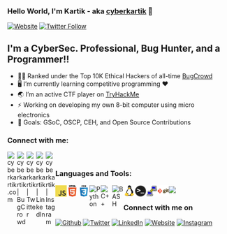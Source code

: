 ### Hello World, I'm Kartik - aka [cyberkartik][website] 👋

[![Website](https://img.shields.io/website?label=cyberkartik.me&style=for-the-badge&url=https%3A%2F%2Fcyberkartik.me)](https://cyberkartik.me)
[![Twitter Follow](https://img.shields.io/twitter/follow/cyberkartik?color=1DA1F2&logo=twitter&style=for-the-badge)](https://twitter.com/intent/follow?original_referer=https%3A%2F%2Fgithub.com%2Fcyberkartik&screen_name=cyberkartik)

## I'm a CyberSec. Professional, Bug Hunter, and a Programmer!!

- 🐱‍💻 Ranked under the Top 10K Ethical Hackers of all-time [BugCrowd][BugCrowd]
- 🖥 I’m currently learning competitive programming ❤
- 🌏 I’m an active CTF player on [TryHackMe][TryHackMe]
- ⚡ Working on developing my own 8-bit computer using micro electronics
- 🥅 Goals: GSoC, OSCP, CEH, and Open Source Contributions 


### Connect with me:

[<img align="left" alt="cyberkartik.com" width="22px" src="https://cdn.jsdelivr.net/npm/simple-icons@3.13.0/icons/googleearth.svg" />][website]
[<img align="left" alt="cyberkartik | BugCrowd" width="22px" src="https://cdn.jsdelivr.net/npm/simple-icons@3.13.0/icons/hackerone.svg" />][BugCrowd]
[<img align="left" alt="cyberkartik | Twitter" width="22px" src="https://cdn.jsdelivr.net/npm/simple-icons@v3/icons/twitter.svg" />][twitter]
[<img align="left" alt="cyberkartik | LinkedIn" width="22px" src="https://cdn.jsdelivr.net/npm/simple-icons@v3/icons/linkedin.svg" />][linkedin]
[<img align="left" alt="cyberkartik | Instagram" width="22px" src="https://cdn.jsdelivr.net/npm/simple-icons@v3/icons/instagram.svg" />][instagram]

<br />

### Languages and Tools:

[<img align="left" alt="JavaScript" width="26px" src="https://raw.githubusercontent.com/github/explore/80688e429a7d4ef2fca1e82350fe8e3517d3494d/topics/javascript/javascript.png" />][call]
[<img align="left" alt="HTML5" width="26px" src="https://raw.githubusercontent.com/github/explore/80688e429a7d4ef2fca1e82350fe8e3517d3494d/topics/html/html.png" />][call]
[<img align="left" alt="CSS3" width="26px" src="https://raw.githubusercontent.com/github/explore/80688e429a7d4ef2fca1e82350fe8e3517d3494d/topics/css/css.png" />][call]
[<img align="left" alt="Python" width="26px" src="https://github.com/jmnote/z-icons/blob/master/svg/python.svg" />][call]
[<img align="left" alt="C++" width="26px" src="https://github.com/jmnote/z-icons/blob/master/svg/cpp.svg" />][call]
[<img align="left" alt="BASH" width="26px" src="https://github.com/jmnote/z-icons/blob/master/svg/bash.svg" />][call]
[<img align="left" alt="Linux" width="26px" src="https://github.com/devicons/devicon/blob/master/icons/linux/linux-original.svg" />][call]
[<img align="left" alt="Terminal" width="26px" src="https://raw.githubusercontent.com/github/explore/80688e429a7d4ef2fca1e82350fe8e3517d3494d/topics/terminal/terminal.png" />][call]
[<img align="left" alt="Putty" width="26px" src="https://github.com/devicons/devicon/blob/master/icons/putty/putty-original.svg" />][call]
[<img align="left" alt="Git" width="26px" src="https://raw.githubusercontent.com/github/explore/80688e429a7d4ef2fca1e82350fe8e3517d3494d/topics/git/git.png" />][call]

[website]: https://cyberkartik.me
[TryHackMe]: https://tryhackme.com/p/cyberkartik
[twitter]: https://twitter.com/cyberkartik
[instagram]: https://instagram.com/kartikguptaa__
[linkedin]: https://linkedin.com/in/kartikg196
[BugCrowd]: https://bugcrowd.com/cyberkartik
[call]: https://github.com/cyberkartik






<img src="https://gpvc.arturio.dev/cyberkartik" align="center" />

<h3> Connect with me on</h3>
<a href="https://github.com/cyberkartik" target="_blank"><img alt="Github" src="https://img.shields.io/badge/GitHub-%2312100E.svg?&style=for-the-badge&logo=Github&logoColor=white" /></a>
<a href="https://twitter.com/cyberkartik" target="_blank"><img alt="Twitter" src="https://img.shields.io/badge/twitter-%231DA1F2.svg?&style=for-the-badge&logo=twitter&logoColor=white" /></a> 
<a href="https://www.linkedin.com/in/kartikg196" target="_blank"><img alt="LinkedIn" src="https://img.shields.io/badge/linkedin-%230077B5.svg?&style=for-the-badge&logo=linkedin&logoColor=white" /></a>
<a href="https://cyberkartik.me" target="_blank"><img alt="Website" src="https://img.shields.io/badge/website-685EA9?style=for-the-badge&logo=About.me&logoColor=white" /></a>
<a href="https://bugcrowd.com/cyberkartik" target="_blank"><img alt="Instagram" src="https://img.shields.io/badge/Bugcrowd-FF4500?style=for-the-badge&logo=me&logoColor=white" /></a>
